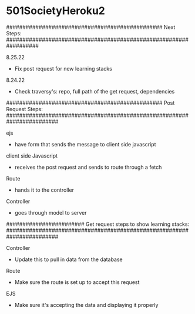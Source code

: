 # 501SocietyHeroku2


################################################ Next Steps: ##################################################################

8.25.22
- Fix post request for new learning stacks


8.24.22
- Check traversy's: repo, full path of the get request, dependencies



################################################ Post Request Steps: ########################################################################

ejs
- have form that sends the message to client side javascript

client side Javascript
- receives the post request and sends to route through a fetch 

Route 
- hands it to the controller


Controller
- goes through model to server


######################## Get request steps to show learning stacks: ########################################################################

Controller
- Update this to pull in data from the database

Route
- Make sure the route is set up to accept this request

EJS
- Make sure it's accepting the data and displaying it properly